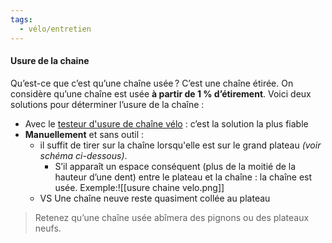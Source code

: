 ```yaml
---
tags:
  - vélo/entretien
---
```



#### Usure de la chaine
Qu’est-ce que c’est qu’une chaîne usée ? C’est une chaîne étirée. On considère qu’une chaîne est usée **à partir de 1 % d’étirement**. Voici deux solutions pour déterminer l’usure de la chaîne :

- Avec le [testeur d'usure de chaîne vélo](https://www.lecyclo.com/products/testeur-d-usure-de-chaine-velo-2-en-1-super-b "Testeur d'usure de chaîne vélo 2 en 1") : c’est la solution la plus fiable
- **Manuellement** et sans outil : 
	- il suffit de tirer sur la chaîne lorsqu'elle est sur le grand plateau _(voir schéma ci-dessous)_. 
		- S’il apparaît un espace conséquent (plus de la moitié de la hauteur d’une dent) entre le plateau et la chaîne : la chaîne est usée. Exemple:![[usure chaine velo.png]]
	- VS Une chaîne neuve reste quasiment collée au plateau

> Retenez qu’une chaîne usée abîmera des pignons ou des plateaux neufs.